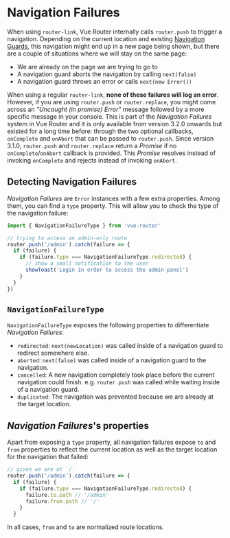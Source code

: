 # Navigation Failures

When using `router-link`, Vue Router internally calls `router.push` to trigger a navigation. Depending on the current location and existing [Navigation Guards](./navigation-guards.md), this navigation might end up in a new page being shown, but there are a couple of situations where we will stay on the same page:

- We are already on the page we are trying to go to
- A navigation guard aborts the navigation by calling `next(false)`
- A navigation guard throws an error or calls `next(new Error())`

When using a regular `router-link`, **none of these failures will log an error**. However, if you are using `router.push` or `router.replace`, you might come across an _"Uncaught (in promise) Error"_ message followed by a more specific message in your console. This is part of the _Navigation Failures_ system in Vue Router and it is only available from version 3.2.0 onwards but existed for a long time before: through the two optional callbacks, `onComplete` and `onAbort` that can be passed to `router.push`. Since version 3.1.0, `router.push` and `router.replace` return a _Promise_ if no `onComplete`/`onAbort` callback is provided. This _Promise_ resolves instead of invoking `onComplete` and rejects instead of invoking `onAbort`.

## Detecting Navigation Failures

_Navigation Failures_ are `Error` instances with a few extra properties. Among them, you can find a `type` property. This will allow you to check the type of the navigation failure:

```js
import { NavigationFailureType } from 'vue-router'

// trying to access an admin-only route
router.push('/admin').catch(failure => {
  if (failure) {
    if (failure.type === NavigationFailureType.redirected) {
      // show a small notification to the user
      showToast('Login in order to access the admin panel')
    }
  }
})
```

## `NavigationFailureType`

`NavigationFailureType` exposes the following properties to differentiate _Navigation Failures_:

- `redirected`: `next(newLocation)` was called inside of a navigation guard to redirect somewhere else.
- `aborted`: `next(false)` was called inside of a navigation guard to the navigation.
- `cancelled`: A new navigation completely took place before the current navigation could finish. e.g. `router.push` was called while waiting inside of a navigation guard.
- `duplicated`: The navigation was prevented because we are already at the target location.

## _Navigation Failures_'s properties

Apart from exposing a `type` property, all navigation failures expose `to` and `from` properties to reflect the current location as well as the target location for the navigation that failed:

```js
// given we are at `/`
router.push('/admin').catch(failure => {
  if (failure) {
    if (failure.type === NavigationFailureType.redirected) {
      failure.to.path // '/admin'
      failure.from.path // '/'
    }
  }
```

In all cases, `from` and `to` are normalized route locations.
